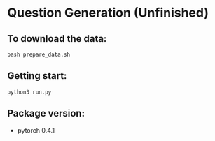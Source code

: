 # Question Generation (Unfinished)

## To download the data:

    bash prepare_data.sh

## Getting start:

    python3 run.py

## Package version:
*   pytorch 0.4.1

